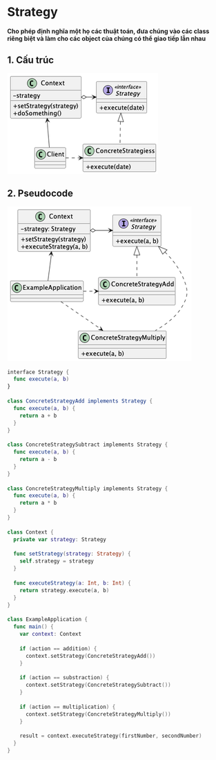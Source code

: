 # Strategy
**Cho phép định nghĩa một họ các thuật toán, đưa chúng vào các class riêng biệt và làm cho các object của chúng có thể giao tiếp lẫn nhau**

## 1. Cấu trúc

![Strategy structure](/out//00.diagrams/02.design-parterns/03.behaviral-parterns/strategy_structure/Strategy%20Structure.png)

## 2. Pseudocode
![Strategy Pseudocode](/out//00.diagrams/02.design-parterns/03.behaviral-parterns/strategy_pseudo_code/Strategy%20Pseudocode.png)


```swift
interface Strategy {
  func execute(a, b)
}

class ConcreteStrategyAdd implements Strategy {
  func execute(a, b) {
    return a + b
  }
}

class ConcreteStrategySubtract implements Strategy {
  func execute(a, b) {
    return a - b
  }
}

class ConcreteStrategyMultiply implements Strategy {
  func execute(a, b) {
    return a * b
  }
}

class Context {
  private var strategy: Strategy

  func setStrategy(strategy: Strategy) {
    self.strategy = strategy
  }

  func executeStrategy(a: Int, b: Int) {
    return strategy.execute(a, b)
  }
}

class ExampleApplication {
  func main() {
    var context: Context

    if (action == addition) {
      context.setStrategy(ConcreteStrategyAdd())
    }

    if (action == substraction) {
      context.setStrategy(ConcreteStrategySubtract())
    }

    if (action == multiplication) {
      context.setStrategy(ConcreteStrategyMultiply())
    }

    result = context.executeStrategy(firstNumber, secondNumber)
  }
}
```
